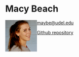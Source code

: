 # Macy Beach

<img src="mugshot.jpeg" alt="MacyBeach" style="float:left;width:100px;height:100px;">

<maybe@udel.edu>

[Github repository](https://github.com/maybeep/maybeep.github.io.git)


